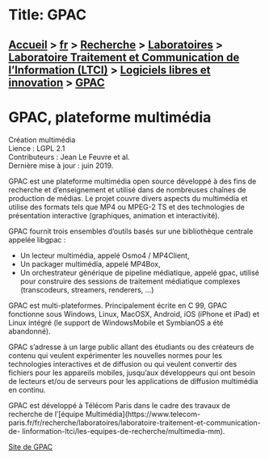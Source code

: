 # Title: GPAC

## [Accueil](https://www.telecom-paris.fr "https://www.telecom-paris.fr") > [fr](https://www.telecom-paris.fr/fr "fr") > [Recherche](https://www.telecom-paris.fr/fr/recherche "Recherche") > [Laboratoires](https://www.telecom-paris.fr/fr/recherche/labos "Laboratoires") > [Laboratoire Traitement et Communication de l’Information (LTCI)](https://www.telecom-paris.fr/fr/recherche/labos/traitement-information-ltci "Laboratoire Traitement et Communication de l’Information \(LTCI\)") > [Logiciels libres et innovation](https://www.telecom-paris.fr/fr/recherche/labos/traitement-information-ltci/logiciels-libres "Logiciels libres et innovation") > [GPAC](https://www.telecom-paris.fr/fr/recherche/labos/traitement-information-ltci/logiciels-libres/gpac)

[](https://www.telecom-paris.fr/fr/accueil)

# GPAC, plateforme multimédia

Création multimédia  
Lience : LGPL 2.1  
Contributeurs : Jean Le Feuvre et al.  
Dernière mise à jour : juin 2019.  

GPAC est une plateforme multimédia open source développé à des fins de
recherche et d’enseignement et utilisé dans de nombreuses chaînes de
production de médias. Le projet couvre divers aspects du multimédia et utilise
des formats tels que MP4 ou MPEG-2 TS et des technologies de présentation
interactive (graphiques, animation et interactivité).

GPAC fournit trois ensembles d’outils basés sur une bibliothèque centrale
appelée libgpac :

  * Un lecteur multimédia, appelé Osmo4 / MP4Client,
  * Un packager multimédia, appelé MP4Box,
  * Un orchestrateur générique de pipeline médiatique, appelé gpac, utilisé pour construire des sessions de traitement médiatique complexes (transcodeurs, streamers, renderers, …)

GPAC est multi-plateformes. Principalement écrite en C 99, GPAC fonctionne
sous Windows, Linux, MacOSX, Android, iOS (iPhone et iPad) et Linux intégré
(le support de WindowsMobile et SymbianOS a été abandonné).

GPAC s’adresse à un large public allant des étudiants ou des créateurs de
contenu qui veulent expérimenter les nouvelles normes pour les technologies
interactives et de diffusion ou qui veulent convertir des fichiers pour les
appareils mobiles, jusqu’aux développeurs qui ont besoin de lecteurs et/ou de
serveurs pour les applications de diffusion multimédia en continu.

GPAC est développé à Télécom Paris dans le cadre des travaux de recherche de
l’[équipe Multimédia](https://www.telecom-
paris.fr/fr/recherche/laboratoires/laboratoire-traitement-et-communication-de-
linformation-ltci/les-equipes-de-recherche/multimedia-mm).

[Site de GPAC](http://gpac.io/ "Site de GPAC")

